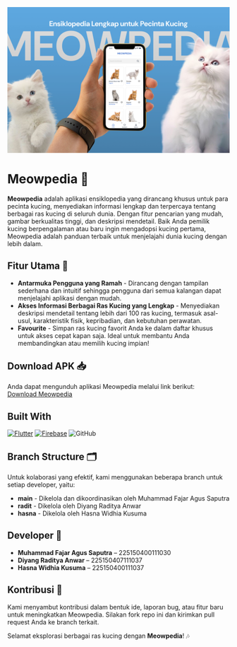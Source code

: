 ![Cover](./cover_meowpedia.png)

# Meowpedia 🐾

**Meowpedia** adalah aplikasi ensiklopedia yang dirancang khusus untuk para pecinta kucing, menyediakan informasi lengkap dan terpercaya tentang berbagai ras kucing di seluruh dunia. Dengan fitur pencarian yang mudah, gambar berkualitas tinggi, dan deskripsi mendetail. Baik Anda pemilik kucing berpengalaman atau baru ingin mengadopsi kucing pertama, Meowpedia adalah panduan terbaik untuk menjelajahi dunia kucing dengan lebih dalam. 

## Fitur Utama 🚀

- **Antarmuka Pengguna yang Ramah** - Dirancang dengan tampilan sederhana dan intuitif sehingga pengguna dari semua kalangan dapat menjelajahi aplikasi dengan mudah.  
- **Akses Informasi Berbagai Ras Kucing yang Lengkap** - Menyediakan deskripsi mendetail tentang lebih dari 100 ras kucing, termasuk asal-usul, karakteristik fisik, kepribadian, dan kebutuhan perawatan.  
- **Favourite** - Simpan ras kucing favorit Anda ke dalam daftar khusus untuk akses cepat kapan saja. Ideal untuk membantu Anda membandingkan atau memilih kucing impian!  

## Download APK 📥

Anda dapat mengunduh aplikasi Meowpedia melalui link berikut:  
[Download Meowpedia](https://drive.google.com/file/d/1720F0dUsu2rJqOHFiT6pGCpOI0gZlEB4/view)

## Built With

[![Flutter](https://img.shields.io/badge/Flutter-02569B?logo=flutter&logoColor=fff)](#)
[![Firebase](https://img.shields.io/badge/Firebase-039BE5?logo=Firebase&logoColor=white)](#)
![GitHub](https://img.shields.io/badge/github-%23121011.svg?style=for-the-badge&logo=github&logoColor=white)

## Branch Structure 🗂️

Untuk kolaborasi yang efektif, kami menggunakan beberapa branch untuk setiap developer, yaitu:

- **main** - Dikelola dan dikoordinasikan oleh Muhammad Fajar Agus Saputra
- **radit** - Dikelola oleh Diyang Raditya Anwar
- **hasna** - Dikelola oleh Hasna Widhia Kusuma

## Developer 👥

- **Muhammad Fajar Agus Saputra** – 225150400111030
- **Diyang Raditya Anwar** – 225150407111037
- **Hasna Widhia Kusuma** – 225150400111037

## Kontribusi 🤝

Kami menyambut kontribusi dalam bentuk ide, laporan bug, atau fitur baru untuk meningkatkan Meowpedia. Silakan fork repo ini dan kirimkan pull request Anda ke branch terkait.

Selamat eksplorasi berbagai ras kucing dengan **Meowpedia**! 🎶

